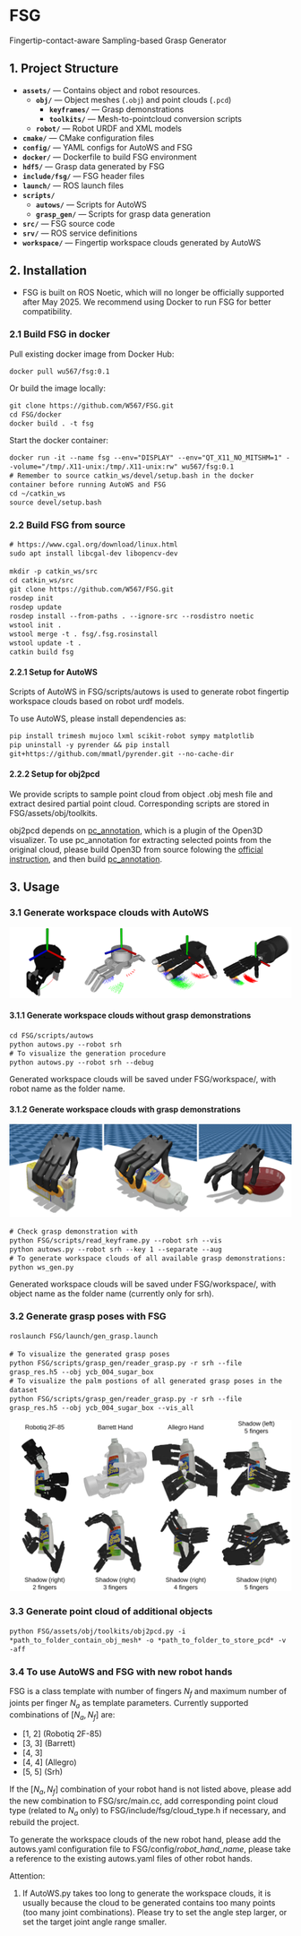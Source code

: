 # FSG
Fingertip-contact-aware Sampling-based Grasp Generator

## 1. Project Structure

- **`assets/`** — Contains object and robot resources.
  - **`obj/`** — Object meshes (`.obj`) and point clouds (`.pcd`)
    - **`keyframes/`** — Grasp demonstrations
    - **`toolkits/`** — Mesh-to-pointcloud conversion scripts
  - **`robot/`** — Robot URDF and XML models
- **`cmake/`** — CMake configuration files
- **`config/`** — YAML configs for AutoWS and FSG
- **`docker/`** — Dockerfile to build FSG environment
- **`hdf5/`** — Grasp data generated by FSG
- **`include/fsg/`** — FSG header files
- **`launch/`** — ROS launch files
- **`scripts/`**
  - **`autows/`** — Scripts for AutoWS
  - **`grasp_gen/`** — Scripts for grasp data generation
- **`src/`** — FSG source code
- **`srv/`** — ROS service definitions
- **`workspace/`** — Fingertip workspace clouds generated by AutoWS

## 2. Installation

* FSG is built on ROS Noetic, which will no longer be officially supported after May 2025. We recommend using Docker to run FSG for better compatibility.

### 2.1 Build FSG in docker

Pull existing docker image from Docker Hub:
```
docker pull wu567/fsg:0.1
```

Or build the image locally:
```
git clone https://github.com/W567/FSG.git
cd FSG/docker
docker build . -t fsg
```

Start the docker container:
```
docker run -it --name fsg --env="DISPLAY" --env="QT_X11_NO_MITSHM=1" --volume="/tmp/.X11-unix:/tmp/.X11-unix:rw" wu567/fsg:0.1
# Remember to source catkin_ws/devel/setup.bash in the docker container before running AutoWS and FSG
cd ~/catkin_ws
source devel/setup.bash
```

### 2.2 Build FSG from source
```
# https://www.cgal.org/download/linux.html
sudo apt install libcgal-dev libopencv-dev

mkdir -p catkin_ws/src
cd catkin_ws/src
git clone https://github.com/W567/FSG.git
rosdep init
rosdep update
rosdep install --from-paths . --ignore-src --rosdistro noetic
wstool init .
wstool merge -t . fsg/.fsg.rosinstall
wstool update -t .
catkin build fsg
```

#### 2.2.1 Setup for AutoWS

Scripts of AutoWS in FSG/scripts/autows is used to generate robot fingertip workspace clouds based on robot urdf models. 

To use AutoWS, please install dependencies as:

```
pip install trimesh mujoco lxml scikit-robot sympy matplotlib
pip uninstall -y pyrender && pip install git+https://github.com/mmatl/pyrender.git --no-cache-dir
```

#### 2.2.2 Setup for obj2pcd

We provide scripts to sample point cloud from object .obj mesh file and extract desired partial point cloud. Corresponding scripts are stored in FSG/assets/obj/toolkits.

obj2pcd depends on [pc_annotation](https://github.com/W567/pc_annotation), which is a plugin of the Open3D visualizer. To use pc_annotation for extracting selected points from the original cloud, please build Open3D from source folowing the [official instruction](https://www.open3d.org/docs/release/compilation.html), and then build [pc_annotation](https://github.com/W567/pc_annotation).


## 3. Usage

### 3.1 Generate workspace clouds with AutoWS

![Workspace clouds](figs/workspace_clouds.png)

#### 3.1.1 Generate workspace clouds without grasp demonstrations
```
cd FSG/scripts/autows
python autows.py --robot srh 
# To visualize the generation procedure
python autows.py --robot srh --debug
```
Generated workspace clouds will be saved under FSG/workspace/, with robot name as the folder name.

#### 3.1.2 Generate workspace clouds with grasp demonstrations

![Keyframes (grasp demonstrations)](figs/keyframes.png)

```
# Check grasp demonstration with
python FSG/scripts/read_keyframe.py --robot srh --vis
python autows.py --robot srh --key 1 --separate --aug
# To generate workspace clouds of all available grasp demonstrations:
python ws_gen.py
```

Generated workspace clouds will be saved under FSG/workspace/, with object name as the folder name (currently only for srh).

### 3.2 Generate grasp poses with FSG
```
roslaunch FSG/launch/gen_grasp.launch

# To visualize the generated grasp poses
python FSG/scripts/grasp_gen/reader_grasp.py -r srh --file grasp_res.h5 --obj ycb_004_sugar_box
# To visualize the palm postions of all generated grasp poses in the dataset
python FSG/scripts/grasp_gen/reader_grasp.py -r srh --file grasp_res.h5 --obj ycb_004_sugar_box --vis_all
```

![Grasp results](figs/grasp_results.png)

### 3.3 Generate point cloud of additional objects
```
python FSG/assets/obj/toolkits/obj2pcd.py -i *path_to_folder_contain_obj_mesh* -o *path_to_folder_to_store_pcd* -v -aff
```


### 3.4 To use AutoWS and FSG with new robot hands

FSG is a class template with number of fingers $N_f$ and maximum number of joints per finger $N_a$ as template parameters.
Currently supported combinations of $[N_a, N_f]$ are:
- [1, 2] (Robotiq 2F-85)
- [3, 3] (Barrett)
- [4, 3]
- [4, 4] (Allegro)
- [5, 5] (Srh)

If the $[N_a, N_f]$ combination of your robot hand is not listed above,
please add the new combination to FSG/src/main.cc,
add corresponding point cloud type (related to $N_a$ only) to FSG/include/fsg/cloud_type.h if necessary, and rebuild the project.

To generate the workspace clouds of the new robot hand, please add the autows.yaml configuration file to FSG/config/*robot_hand_name*,
please take a reference to the existing autows.yaml files of other robot hands.

Attention:
1. If AutoWS.py takes too long to generate the workspace clouds, 
it is usually because the cloud to be generated contains too many points (too many joint combinations).
Please try to set the angle step larger, or set the target joint angle range smaller.

